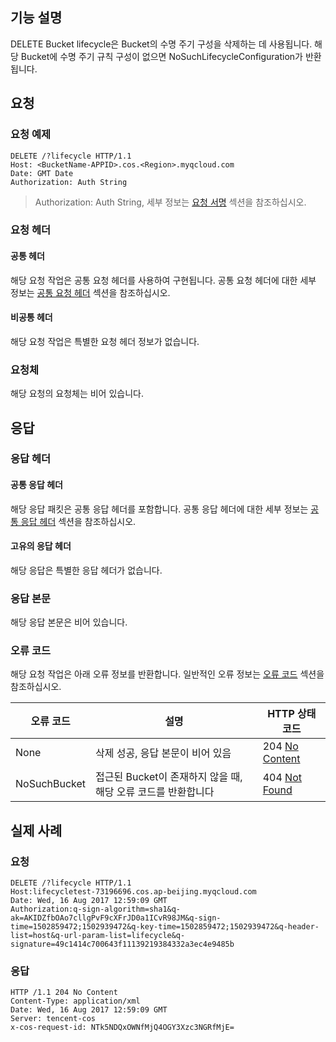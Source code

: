 ## 기능 설명
DELETE Bucket lifecycle은 Bucket의 수명 주기 구성을 삭제하는 데 사용됩니다. 해당 Bucket에 수명 주기 규칙 구성이 없으면 NoSuchLifecycleConfiguration가 반환됩니다.

## 요청
### 요청 예제
```
DELETE /?lifecycle HTTP/1.1
Host: <BucketName-APPID>.cos.<Region>.myqcloud.com
Date: GMT Date
Authorization: Auth String
```
>Authorization: Auth String, 세부 정보는 [요청 서명](https://cloud.tencent.com/document/product/436/7778) 섹션을 참조하십시오.

### 요청 헤더

#### 공통 헤더

해당 요청 작업은 공통 요청 헤더를 사용하여 구현됩니다. 공통 요청 헤더에 대한 세부 정보는 [공통 요청 헤더](https://cloud.tencent.com/document/product/436/7728) 섹션을 참조하십시오.

#### 비공통 헤더
해당 요청 작업은 특별한 요청 헤더 정보가 없습니다.

### 요청체
해당 요청의 요청체는 비어 있습니다.

## 응답
### 응답 헤더

#### 공통 응답 헤더
해당 응답 패킷은 공통 응답 헤더를 포함합니다. 공통 응답 헤더에 대한 세부 정보는 [공통 응답 헤더](https://cloud.tencent.com/document/product/436/7729) 섹션을 참조하십시오.

#### 고유의 응답 헤더
해당 응답은 특별한 응답 헤더가 없습니다.

### 응답 본문
해당 응답 본문은 비어 있습니다.

### 오류 코드
해당 요청 작업은 아래 오류 정보를 반환합니다. 일반적인 오류 정보는 [오류 코드](https://cloud.tencent.com/document/product/436/7730) 섹션을 참조하십시오.

오류 코드|설명|HTTP 상태 코드
---|---|---
None|삭제 성공, 응답 본문이 비어 있음|204 [No Content](https://tools.ietf.org/html/rfc7231#section-6.3.5)
NoSuchBucket|접근된 Bucket이 존재하지 않을 때, 해당 오류 코드를 반환합니다|404 [Not Found](https://tools.ietf.org/html/rfc7231#section-6.5.4)


## 실제 사례

### 요청

```
DELETE /?lifecycle HTTP/1.1
Host:lifecycletest-73196696.cos.ap-beijing.myqcloud.com
Date: Wed, 16 Aug 2017 12:59:09 GMT
Authorization:q-sign-algorithm=sha1&q-ak=AKIDZfbOAo7cllgPvF9cXFrJD0a1ICvR98JM&q-sign-time=1502859472;1502939472&q-key-time=1502859472;1502939472&q-header-list=host&q-url-param-list=lifecycle&q-signature=49c1414c700643f11139219384332a3ec4e9485b
```

### 응답

```
HTTP /1.1 204 No Content
Content-Type: application/xml
Date: Wed, 16 Aug 2017 12:59:09 GMT
Server: tencent-cos
x-cos-request-id: NTk5NDQxOWNfMjQ4OGY3Xzc3NGRfMjE=
```
